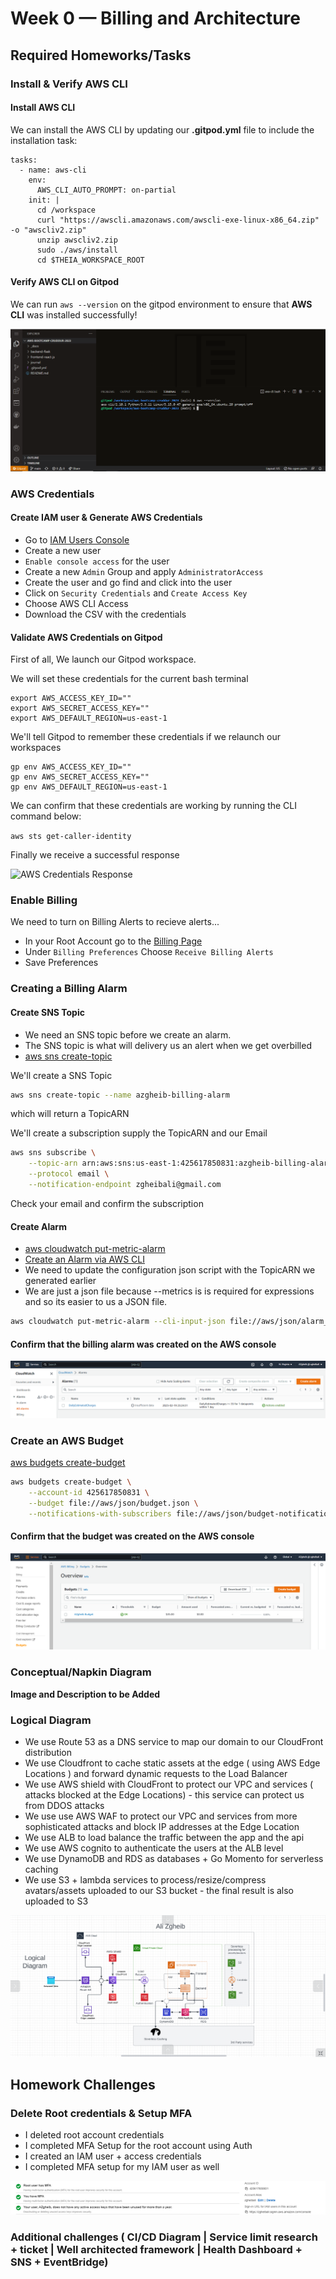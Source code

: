# Week 0 — Billing and Architecture

## Required Homeworks/Tasks

### Install & Verify AWS CLI 

#### Install AWS CLI

We can install the AWS CLI by updating our **.gitpod.yml** file to include the installation task:
 
```
tasks:
  - name: aws-cli
    env:
      AWS_CLI_AUTO_PROMPT: on-partial
    init: |
      cd /workspace
      curl "https://awscli.amazonaws.com/awscli-exe-linux-x86_64.zip" -o "awscliv2.zip"
      unzip awscliv2.zip
      sudo ./aws/install
      cd $THEIA_WORKSPACE_ROOT
```
#### Verify AWS CLI on Gitpod

We can run ```aws --version``` on the gitpod environment to ensure that **AWS CLI** was installed successfully!

![AWS CLI on Gitpod](assets/week0/aws-cli.PNG)

### AWS Credentials

#### Create IAM user & Generate AWS Credentials

- Go to [IAM Users Console](https://us-east-1.console.aws.amazon.com/iamv2/home?region=us-east-1#/users) 
- Create a new user
- `Enable console access` for the user
- Create a new `Admin` Group and apply `AdministratorAccess`
- Create the user and go find and click into the user
- Click on `Security Credentials` and `Create Access Key`
- Choose AWS CLI Access
- Download the CSV with the credentials

#### Validate AWS Credentials on Gitpod

First of all, We launch our Gitpod workspace.

We will set these credentials for the current bash terminal
```
export AWS_ACCESS_KEY_ID=""
export AWS_SECRET_ACCESS_KEY=""
export AWS_DEFAULT_REGION=us-east-1
```

We'll tell Gitpod to remember these credentials if we relaunch our workspaces
```
gp env AWS_ACCESS_KEY_ID=""
gp env AWS_SECRET_ACCESS_KEY=""
gp env AWS_DEFAULT_REGION=us-east-1
```

We can confirm that these credentials are working by running the CLI command below:

```aws sts get-caller-identity```

Finally we receive a successful response

![AWS Credentials Response](assets/week0/aws-credentials.PNG)

### Enable Billing 

We need to turn on Billing Alerts to recieve alerts...

- In your Root Account go to the [Billing Page](https://console.aws.amazon.com/billing/)
- Under `Billing Preferences` Choose `Receive Billing Alerts`
- Save Preferences

### Creating a Billing Alarm

#### Create SNS Topic

- We need an SNS topic before we create an alarm.
- The SNS topic is what will delivery us an alert when we get overbilled
- [aws sns create-topic](https://docs.aws.amazon.com/cli/latest/reference/sns/create-topic.html)

We'll create a SNS Topic
```sh
aws sns create-topic --name azgheib-billing-alarm
```
which will return a TopicARN

We'll create a subscription supply the TopicARN and our Email
```sh
aws sns subscribe \
    --topic-arn arn:aws:sns:us-east-1:425617850831:azgheib-billing-alarm \
    --protocol email \
    --notification-endpoint zgheibali@gmail.com
```

Check your email and confirm the subscription

#### Create Alarm

- [aws cloudwatch put-metric-alarm](https://docs.aws.amazon.com/cli/latest/reference/cloudwatch/put-metric-alarm.html)
- [Create an Alarm via AWS CLI](https://aws.amazon.com/premiumsupport/knowledge-center/cloudwatch-estimatedcharges-alarm/)
- We need to update the configuration json script with the TopicARN we generated earlier
- We are just a json file because --metrics is is required for expressions and so its easier to us a JSON file.

```sh
aws cloudwatch put-metric-alarm --cli-input-json file://aws/json/alarm_config.json
```
#### Confirm that the billing alarm was created on the AWS console

![AWS Billing Alarm](assets/week0/aws-billing-alarm.PNG)

### Create an AWS Budget

[aws budgets create-budget](https://docs.aws.amazon.com/cli/latest/reference/budgets/create-budget.html)

```sh
aws budgets create-budget \
    --account-id 425617850831 \
    --budget file://aws/json/budget.json \
    --notifications-with-subscribers file://aws/json/budget-notifications-with-subscribers.json
```

#### Confirm that the budget was created on the AWS console

![AWS Budget](assets/week0/aws-budget.PNG)

### Conceptual/Napkin Diagram

**Image and Description to be Added**

### Logical Diagram

- We use Route 53 as a DNS service to map our domain to our CloudFront distribution
- We use Cloudfront to cache static assets at the edge ( using AWS Edge Locations ) and forward dynamic requests to the Load Balancer
- We use AWS shield with CloudFront to protect our VPC and services ( attacks blocked at the Edge Locations) - this service can protect us from DDOS attacks
- We use use AWS WAF to protect our VPC and services from more sophisticated attacks and block IP addresses at the Edge Location
- We use ALB to load balance the traffic between the app and the api
- We use AWS cognito to authenticate the users at the ALB level
- We use DynamoDB and RDS as databases + Go Momento for serverless caching
- We use S3 + lambda services to process/resize/compress avatars/assets uploaded to our S3 bucket - the final result is also uploaded to S3

![Logical Diagram](assets/week0//conceptual-diagram.PNG)

## Homework Challenges

### Delete Root credentials & Setup MFA

- I deleted root account credentials 
- I completed MFA Setup for the root account using Auth
- I created an IAM user + access credentials
- I completed MFA setup for my IAM user as well

![AWS IAM Dashboard](assets/week0//aws-mfa.PNG)

### Additional challenges ( CI/CD Diagram | Service limit research + ticket | Well architected framework | Health Dashboard + SNS + EventBridge)